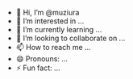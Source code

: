 - 👋 Hi, I’m @muziura
- 👀 I’m interested in ...
- 🌱 I’m currently learning ...
- 💞️ I’m looking to collaborate on ...
- 📫 How to reach me ...
- 😄 Pronouns: ...
- ⚡ Fun fact: ...

<!---
muziura/muziura is a ✨ special ✨ repository because its `README.md` (this file) appears on your GitHub profile.
You can click the Preview link to take a look at your changes.
--->
